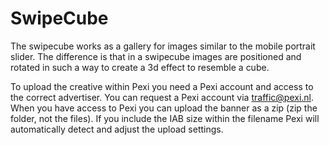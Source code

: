 # SwipeCube
The swipecube works as a gallery for images similar to the mobile portrait slider. The difference is that in a swipecube images are positioned and rotated in such a way to create a 3d effect to resemble a cube.

To upload the creative within Pexi you need a Pexi account and access to the correct advertiser. You can request a Pexi account via traffic@pexi.nl. When you have access to Pexi you can upload the banner as a zip (zip the folder, not the files). If you include the IAB size within the filename Pexi will automatically detect and adjust the upload settings.
